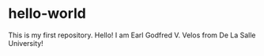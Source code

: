 # hello-world
This is my first repository.
Hello! I am Earl Godfred V. Velos from De La Salle University!
